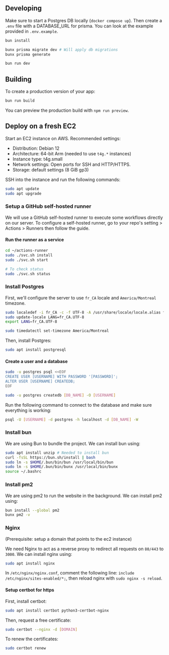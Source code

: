 ## Developing

Make sure to start a Postgres DB locally (`docker compose up`). Then create a `.env` file with a DATABASE_URL for prisma. You can look at the example provided in `.env.example`.

```bash
bun install

bunx prisma migrate dev # Will apply db migrations
bunx prisma generate

bun run dev
```

## Building

To create a production version of your app:

```bash
bun run build
```

You can preview the production build with `npm run preview`.

## Deploy on a fresh EC2

Start an EC2 instance on AWS. Recommended settings:
- Distribution: Debian 12
- Architecture: 64-bit Arm (needed to use `t4g.*` instances)
- Instance type: t4g.small
- Network settings: Open ports for SSH and HTTP/HTTPS.
- Storage: default settings (8 GiB gp3)

SSH into the instance and run the following commands:

```bash
sudo apt update
sudo apt upgrade
```

### Setup a GitHub self-hosted runner

We will use a GitHub self-hosted runner to execute some workflows directly on our server. To configure a self-hosted runner, go to your repo's setting > Actions > Runners then follow the guide.

#### Run the runner as a service

```bash
cd ~/actions-runner
sudo ./svc.sh install
sudo ./svc.sh start

# To check status
sudo ./svc.sh status
```

### Install Postgres

First, we'll configure the server to use `fr_CA` locale and `America/Montreal` timezone.

```bash
sudo localedef -i fr_CA -c -f UTF-8 -A /usr/share/locale/locale.alias fr_CA.UTF-8
sudo update-locale LANG=fr_CA.UTF-8
export LANG=fr_CA.UTF-8

sudo timedatectl set-timezone America/Montreal
```

Then, install Postgres:

```bash
sudo apt install postgresql
```

#### Create a user and a database

```bash
sudo -u postgres psql <<EOF
CREATE USER [USERNAME] WITH PASSWORD '[PASSWORD]';
ALTER USER [USERNAME] CREATEDB;
EOF

sudo -u postgres createdb [DB_NAME] -O [USERNAME]
```

Run the following command to connect to the database and make sure everything is working:

```bash
psql -U [USERNAME] -d postgres -h localhost -d [DB_NAME] -W
```

### Install bun

We are using Bun to bundle the project. We can install bun using:

```bash
sudo apt install unzip # Needed to install bun
curl -fsSL https://bun.sh/install | bash
sudo ln -s $HOME/.bun/bin/bun /usr/local/bin/bun
sudo ln -s $HOME/.bun/bin/bunx /usr/local/bin/bunx
source ~/.bashrc
```

### Install pm2

We are using pm2 to run the website in the background. We can install pm2 using:

```bash
bun install --global pm2
bunx pm2 -v
```

### Nginx

(Prerequisite: setup a domain that points to the ec2 instance)

We need Nginx to act as a reverse proxy to redirect all requests on `80/443` to `3000`. We can install nginx using:

```bash
sudo apt install nginx
```

In `/etc/nginx/nginx.conf`, comment the following line: `include /etc/nginx/sites-enabled/*;`, then reload nginx with `sudo nginx -s reload`.

#### Setup certbot for https

First, install certbot:

```bash
sudo apt install certbot python3-certbot-nginx
```

Then, request a free certificate:

```bash
sudo certbot --nginx -d [DOMAIN]
```

To renew the certificates:

```bash
sudo certbot renew
```
